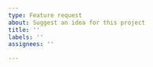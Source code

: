 ```yaml
---
type: Feature request
about: Suggest an idea for this project
title: ''
labels: ''
assignees: ''

---
```


<!--
     Please provide more in depth description of the use case for this idea and other details that might be useful.
-->
